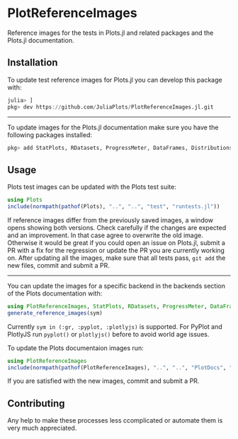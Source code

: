 # PlotReferenceImages

Reference images for the tests in Plots.jl and related packages and the Plots.jl documentation.

## Installation

To update test reference images for Plots.jl you can develop this package with:

```julia
julia> ]
pkg> dev https://github.com/JuliaPlots/PlotReferenceImages.jl.git
```

---

To update images for the Plots.jl documentation make sure you have the following packages installed:

```julia
pkg> add StatPlots, RDatasets, ProgressMeter, DataFrames, Distributions, StatsBase
```

## Usage

Plots test images can be updated with the Plots test suite:

```julia
using Plots
include(normpath(pathof(Plots), "..", "..", "test", "runtests.jl"))
```
If reference images differ from the previously saved images, a window opens showing both versions.
Check carefully if the changes are expected and an improvement.
In that case agree to overwrite the old image.
Otherwise it would be great if you could open an issue on Plots.jl, submit a PR with a fix for the regression or update the PR you are currently working on.
After updating all the images, make sure that all tests pass, `git add` the new files, commit and submit a PR.

---

You can update the images for a specific backend in the backends section of the Plots documentation with:

```julia
using PlotReferenceImages, StatPlots, RDatasets, ProgressMeter, DataFrames, Distributions, StatsBase
generate_reference_images(sym)
```

Currently `sym in (:gr, :pyplot, :plotlyjs)` is supported. For PyPlot and PlotlyJS run `pyplot()` or `plotlyjs()` before to avoid world age issues.

To update the Plots documentaion images run:

```julia
using PlotReferenceImages
include(normpath(pathof(PlotReferenceImages), "..", "..", "PlotDocs", "generate_doc_images.jl"))
```

If you are satisfied with the new images, commit and submit a PR.

## Contributing

Any help to make these processes less ccomplicated or automate them is very much appreciated.
